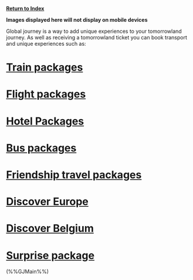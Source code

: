[**Return to Index**](https://www.reddit.com/r/Tomorrowland/wiki/index)

**Images displayed here will not display on mobile devices**

Global journey is a way to add unique experiences to your tomorrowland journey. As well as receiving a tomorrowland ticket you can book transport and unique experiences such as:

# [**Train packages**](https://www.reddit.com/r/Tomorrowland/wiki/summer/global_journey/train)
# [**Flight packages**](https://www.reddit.com/r/Tomorrowland/wiki/summer/global_journey/flight)
# [**Hotel Packages**](https://www.reddit.com/r/Tomorrowland/wiki/summer/global_journey/hotel)
# [**Bus packages**](https://www.reddit.com/r/Tomorrowland/wiki/summer/global_journey/bus)
# [**Friendship travel packages**](https://www.reddit.com/r/Tomorrowland/wiki/summer/global_journey/friendship_travel)
# [**Discover Europe**](https://www.reddit.com/r/Tomorrowland/wiki/summer/global_journey/discover_europe)
# [**Discover Belgium**](https://www.reddit.com/r/Tomorrowland/wiki/summer/global_journey/discover_belgium)
# [**Surprise package**](https://www.reddit.com/r/Tomorrowland/wiki/summer/global_journey/surprise_package)

(%%GJMain%%)
